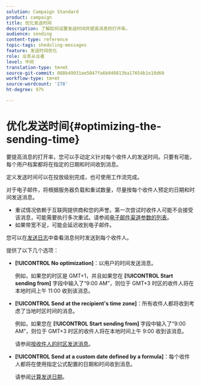 ```yaml
---
solution: Campaign Standard
product: campaign
title: 优化发送时间
description: 了解如何设置发送时间并提高消息的打开率。
audience: sending
content-type: reference
topic-tags: sheduling-messages
feature: 发送时间优化
role: 业务从业者
level: 中间
translation-type: tm+mt
source-git-commit: 088b49931ee5047fa6b949813ba17654b1e10d60
workflow-type: tm+mt
source-wordcount: '278'
ht-degree: 97%

---
```



# 优化发送时间{#optimizing-the-sending-time}

要提高消息的打开率，您可以手动定义针对每个收件人的发送时间。只要有可能，每个用户档案都将在指定的日期和时间收到消息。

定义发送时间可以在投放级别完成，也可使用工作流完成。

对于电子邮件，将根据服务器负载和重试数量，尽量按每个收件人预定的日期和时间发送消息。

* 重试情况依赖于互联网提供商和您的声誉。第一次尝试时收件人可能不会接受该消息，可能需要执行多次重试。请参阅[电子邮件渠道参数的列表](../../administration/using/configuring-email-channel.md)。
* 如果带宽不足，可能会延迟收到电子邮件。

您可以在[发送日志](../../sending/using/monitoring-a-delivery.md#sending-logs)中查看消息何时发送到每个收件人。

提供了以下几个选项：

* **[!UICONTROL No optimization]**：以用户的时间发送消息。

   例如，如果您的时区是 GMT+1，并且如果您在 **[!UICONTROL Start sending from]** 字段中输入了“9:00 AM”，则位于 GMT+3 时区的收件人将在本地时间上午 11:00 收到该消息。

* **[!UICONTROL Send at the recipient's time zone]**：所有收件人都将收到考虑了当地时区时间的消息。

   例如，如果您在 **[!UICONTROL Start sending from]** 字段中输入了“9:00 AM”，则位于 GMT+3 时区的收件人将在本地时间上午 9:00 收到该消息。

   请参阅[按收件人的时区发送消息](../../sending/using/sending-messages-at-the-recipient-s-time-zone.md)。

* **[!UICONTROL Send at a custom date defined by a formula]**：每个收件人都将在使用指定公式配置的日期和时间收到消息。

   请参阅[计算发送日期](../../sending/using/computing-the-sending-date.md)。

